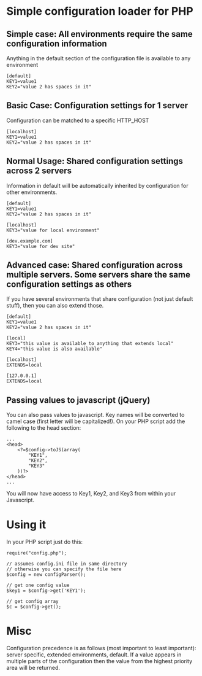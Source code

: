 Simple configuration loader for PHP
===================================

Simple case: All environments require the same configuration information
------------------------------------------------------------------------
Anything in the default section of the configuration file is available to any environment

	[default]
	KEY1=value1
	KEY2="value 2 has spaces in it"

Basic Case: Configuration settings for 1 server
-----------------------------------------------
Configuration can be matched to a specific HTTP_HOST

	[localhost]
	KEY1=value1
	KEY2="value 2 has spaces in it"

Normal Usage: Shared configuration settings across 2 servers
------------------------------------------------------------
Information in default will be automatically inherited by configuration for other environments.

	[default]
	KEY1=value1
	KEY2="value 2 has spaces in it"
	
	[localhost]
	KEY3="value for local environment"
	
	[dev.example.com]
	KEY3="value for dev site"
	

Advanced case: Shared configuration across multiple servers.  Some servers share the same configuration settings as others
--------------------------------------------------------------------------------------------------------------------------
If you have several environments that share configuration (not just default stuff), then you can also extend those.

	[default]
	KEY1=value1
	KEY2="value 2 has spaces in it"

	[local]
	KEY3="this value is available to anything that extends local"
	KEY4="this value is also available"

	[localhost]
	EXTENDS=local

	[127.0.0.1]
	EXTENDS=local
	
Passing values to javascript (jQuery)
-------------------------------------
You can also pass values to javascript.  Key names will be converted to camel case (first letter will be capitalized!).  On your PHP script add
the following to the head section:

	...
	<head>
		<?=$config->toJS(array(
			"KEY1",
			"KEY2",
			"KEY3"
		))?>
	</head>
	...
	
You will now have access to Key1, Key2, and Key3 from within your Javascript.
	
Using it
========
In your PHP script just do this:

	require("config.php");
	
	// assumes config.ini file in same directory
	// otherwise you can specify the file here
	$config = new configParser();
	
	// get one config value
	$key1 = $config->get('KEY1');
	
	// get config array
	$c = $config->get();
	

Misc
====
Configuration precedence is as follows (most important to least important): server specific, extended environments, default.  If a value appears in multiple parts of the configuration then the value from the highest priority area will be returned.
